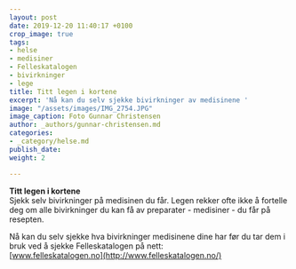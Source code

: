 ```yaml
---
layout: post
date: 2019-12-20 11:40:17 +0100
crop_image: true
tags:
- helse
- medisiner
- Felleskatalogen
- bivirkninger
- lege
title: Titt legen i kortene
excerpt: 'Nå kan du selv sjekke bivirkninger av medisinene '
image: "/assets/images/IMG_2754.JPG"
image_caption: Foto Gunnar Christensen
author: _authors/gunnar-christensen.md
categories:
- _category/helse.md
publish_date: 
weight: 2

---
```

**Titt legen i kortene**  
Sjekk selv bivirkninger på medisinen du får. Legen rekker ofte ikke å fortelle deg om alle bivirkninger du kan få av preparater - medisiner - du får på resepten.

Nå kan du selv sjekke hva bivirkninger medisinene dine har før du tar dem i bruk ved å sjekke Felleskatalogen på nett:  
[www.felleskatalogen.no](http://www.felleskatalogen.no/)